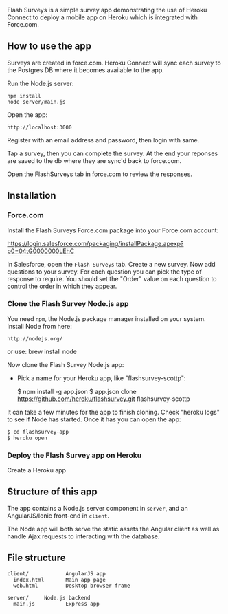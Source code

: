 Flash Surveys is a simple survey app demonstrating the use of Heroku Connect to deploy
a mobile app on Heroku which is integrated with Force.com.

## How to use the app

Surveys are created in force.com. Heroku Connect will sync each survey to the Postgres
DB where it becomes available to the app.

Run the Node.js server:

    npm install
    node server/main.js

Open the app:

    http://localhost:3000

Register with an email address and password, then login with same.

Tap a survey, then you can complete the survey. At the end your reponses are saved
to the db where they are sync'd back to force.com.

Open the FlashSurveys tab in force.com to review the responses.

## Installation

### Force.com

Install the Flash Surveys Force.com package into your Force.com account:

  https://login.salesforce.com/packaging/installPackage.apexp?p0=04tG0000000LEhC

In Salesforce, open the `Flash Surveys` tab. Create a new survey. Now add questions
to your survey. For each question you can pick the type of response to require.
You should set the "Order" value on each question to control the order in which
they appear.

### Clone the Flash Survey Node.js app

You need `npm`, the Node.js package manager installed on your system. Install Node from here:

    http://nodejs.org/

or use:
    brew install node

Now clone the Flash Survey Node.js app:

- Pick a name for your Heroku app, like "flashsurvey-scottp":

    $ npm install -g app.json
    $ app.json clone https://github.com/heroku/flashsurvey.git flashsurvey-scottp

It can take a few minutes for the app to finish cloning. Check "heroku logs" to see
if Node has started. Once it has you can open the app:

    $ cd flashsurvey-app
    $ heroku open



 
### Deploy the Flash Survey app on Heroku

Create a Heroku app


## Structure of this app

The app contains a Node.js server component in `server`, and an AngularJS/Ionic
front-end in `client`. 

The Node app will both serve the static assets the Angular client as well as handle
Ajax requests to interacting with the database.

## File structure

    client/            AngularJS app
      index.html       Main app page
      web.html         Desktop browser frame

    server/     Node.js backend
      main.js          Express app



